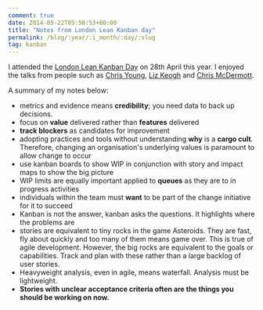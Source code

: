 ```yaml
---
comment: true
date: 2014-05-22T05:58:53+00:00
title: "Notes from London Lean Kanban day"
permalink: /blog/:year/:i_month/:day/:slug
tag: kanban
---
```

I attended the [London Lean Kanban Day](http://www.bcs.org/category/18004) on
28th April this year. I enjoyed the talks from people such as [Chris
Young](http://www.bcs.org/category/18004), [Liz Keogh](http://lizkeogh.com)
and [Chris McDermott](https://twitter.com/chrisvmcd).

A summary of my notes below:

  * metrics and evidence means **credibility**; you need data to back up decisions.
  * focus on **value** delivered rather than **features** delivered
  * **track blockers** as candidates for improvement
  * adopting practices and tools without understanding **why** is a **cargo cult**. Therefore, changing an organisation's underlying values is paramount to allow change to occur
  * use kanban boards to show WIP in conjunction with story and impact maps to show the big picture
  * WIP limits are equally important applied to **queues** as they are to in progress activities
  * individuals within the team must **want** to be part of the change initiative for it to succeed
  * Kanban is not the answer, kanban asks the questions. It highlights where the problems are
  * stories are equivalent to tiny rocks in the game Asteroids. They are fast, fly about quickly and too many of them means game over. This is true of agile development. However, the big rocks are equivalent to the goals or capabilities. Track and plan with these rather than a large backlog of user stories.
  * Heavyweight analysis, even in agile, means waterfall. Analysis must be lightweight.
  * **Stories with unclear acceptance criteria often are the things you should be working on now.**

